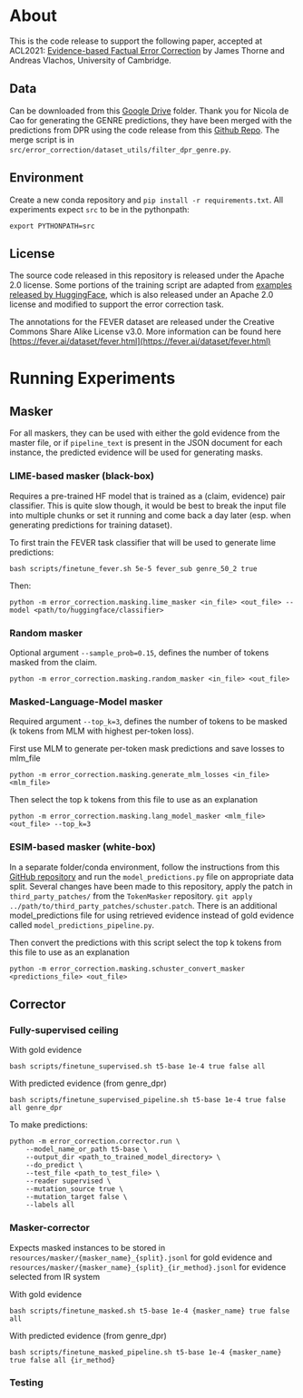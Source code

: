 # About
This is the code release to support the following paper, accepted at ACL2021: [Evidence-based Factual Error Correction](https://export.arxiv.org/pdf/2106.01072) by James Thorne and Andreas Vlachos, University of Cambridge.

## Data
Can be downloaded from this [Google Drive](https://drive.google.com/open?id=1hzwg5NtVUB_cfXiADkSanCq0JjaQ87tV) folder. Thank you for Nicola de Cao for generating the GENRE predictions, they have been merged with the predictions from DPR using the code release from this [Github Repo](https://github.com/facebookresearch/DPR). The merge script is in `src/error_correction/dataset_utils/filter_dpr_genre.py`.

## Environment
Create a new conda repository and `pip install -r requirements.txt`. 
All experiments expect `src` to be in the pythonpath:

`export PYTHONPATH=src`

## License
The source code released in this repository is released under the Apache 2.0 license. Some portions of the training script are
adapted from [examples released by HuggingFace](https://github.com/huggingface/transformers/tree/master/examples/pytorch), which is also released under an Apache 2.0 license and modified to support the error correction task.

The annotations for the FEVER dataset are released under the Creative Commons Share Alike License v3.0. More information can be found here [https://fever.ai/dataset/fever.html](https://fever.ai/dataset/fever.html)

# Running Experiments
## Masker
For all maskers, they can be used with either the gold evidence from the master file, or if `pipeline_text` is
present in the JSON document for each instance, the predicted evidence will be used for generating masks.  


### LIME-based masker (black-box)
Requires a pre-trained HF model that is trained as a (claim, evidence) pair classifier. This is quite slow though, 
it would be best to break the input file into multiple chunks or set it running and come back a day later 
(esp. when generating predictions for training dataset).

To first train the FEVER task classifier that will be used to generate lime predictions:

```
bash scripts/finetune_fever.sh 5e-5 fever_sub genre_50_2 true 
```

Then:

```
python -m error_correction.masking.lime_masker <in_file> <out_file> --model <path/to/huggingface/classifier>
```

### Random masker
Optional argument `--sample_prob=0.15`, defines the number of tokens masked from the claim.
```
python -m error_correction.masking.random_masker <in_file> <out_file>
```


### Masked-Language-Model masker
Required argument `--top_k=3`, defines the number of tokens to be masked (k tokens from MLM with highest per-token loss).

First use MLM to generate per-token mask predictions and save losses to mlm_file

```
python -m error_correction.masking.generate_mlm_losses <in_file> <mlm_file>
```

Then select the top k tokens from this file to use as an explanation
```
python -m error_correction.masking.lang_model_masker <mlm_file> <out_file> --top_k=3
```

### ESIM-based masker (white-box)
In a separate folder/conda environment, follow the instructions from this [GitHub repository](https://github.com/TalSchuster/TokenMasker) and run the `model_predictions.py` file on appropriate data split.
Several changes have been made to this repository, apply the patch in `third_party_patches/` from the `TokenMasker` repository. `git apply ../path/to/third_party_patches/schuster.patch`. 
There is an additional model_predictions file for using retrieved evidence instead of gold evidence called `model_predictions_pipeline.py`.

Then convert the predictions with this script select the top k tokens from this file to use as an explanation
```
python -m error_correction.masking.schuster_convert_masker <predictions_file> <out_file> 
```

## Corrector

### Fully-supervised ceiling

With gold evidence
```
bash scripts/finetune_supervised.sh t5-base 1e-4 true false all
```

With predicted evidence (from genre_dpr)
```
bash scripts/finetune_supervised_pipeline.sh t5-base 1e-4 true false all genre_dpr
```

To make predictions:

```
python -m error_correction.corrector.run \
    --model_name_or_path t5-base \
    --output_dir <path_to_trained_model_directory> \
    --do_predict \
    --test_file <path_to_test_file> \
    --reader supervised \
    --mutation_source true \
    --mutation_target false \
    --labels all
```


### Masker-corrector

Expects masked instances to be stored in `resources/masker/{masker_name}_{split}.jsonl` for gold evidence and
`resources/masker/{masker_name}_{split}_{ir_method}.jsonl` for evidence selected from IR system

With gold evidence
```
bash scripts/finetune_masked.sh t5-base 1e-4 {masker_name} true false all
```

With predicted evidence (from genre_dpr)
```
bash scripts/finetune_masked_pipeline.sh t5-base 1e-4 {masker_name} true false all {ir_method}
```

### Testing
